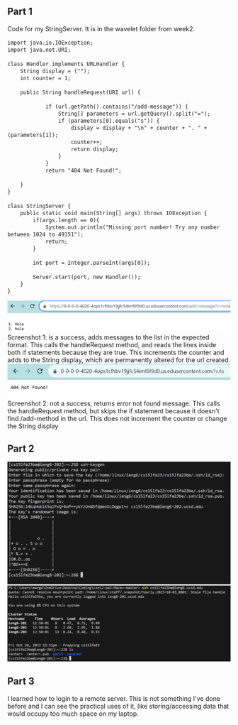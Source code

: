 ## Part 1
Code for my StringServer. It is in the wavelet folder from week2.
```
import java.io.IOException;
import java.net.URI;

class Handler implements URLHandler {
    String display = ("");
    int counter = 1;

    public String handleRequest(URI url) {
        
            if (url.getPath().contains("/add-message")) {
                String[] parameters = url.getQuery().split("=");
                if (parameters[0].equals("s")) {
                    display = display + "\n" + counter + ". " + (parameters[1]);
                    counter++;
                    return display;
                }
            }
            return "404 Not Found!";
        
    }
}

class StringServer {
    public static void main(String[] args) throws IOException {
        if(args.length == 0){
            System.out.println("Missing port number! Try any number between 1024 to 49151");
            return;
        }

        int port = Integer.parseInt(args[0]);

        Server.start(port, new Handler());
    }
}
```

![Image](Lab2Screenshot1.png)
Screenshot 1: is a success, adds messages to the list in the expected format.
This calls the handleRequest method, and reads the lines inside both if statements because they are true.
This increments the counter and adds to the String display, which are permanently altered for the url created.
![Image](Lab2Screenshot2.png)
Screenshot 2: not a success, returns error not found message.
This calls the handleRequest method, but skips the if statement because it doesn't find /add-method in the url.
This does not increment the counter or change the String display
## Part 2
![Image](Lab2Screenshot4.png)
![Image](Lab2Screenshot3.png)
## Part 3
I learned how to login to a remote server. This is not something I've done before and I can see the practical uses of it, like storing/accessing data that would occupy too much space on my laptop.
